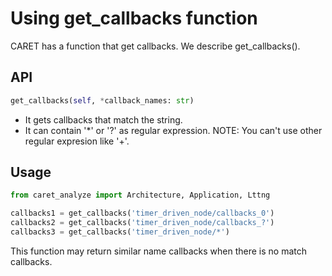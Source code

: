 # Using get_callbacks function

CARET has a function that get callbacks.
We describe get_callbacks().


## API

```python
get_callbacks(self, *callback_names: str)
```

- It gets callbacks that match the string.
- It can contain '*' or '?' as regular expression. NOTE: You can't use other regular expresion like '+'.

## Usage

```python
from caret_analyze import Architecture, Application, Lttng

callbacks1 = get_callbacks('timer_driven_node/callbacks_0')
callbacks2 = get_callbacks('timer_driven_node/callbacks_?')
callbacks3 = get_callbacks('timer_driven_node/*')
```

This function may return similar name callbacks when there is no match callbacks.
